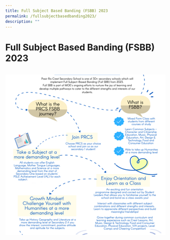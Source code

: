 ```yaml
---
title: Full Subject Based Banding (FSBB) 2023
permalink: /fullsubjectbasedbanding2023/
description: ""
---
```

<h1>Full Subject Based Banding (FSBB) 2023</h1>
<br>
<img src="/images/FSBB2.png" alt="FSBB2">